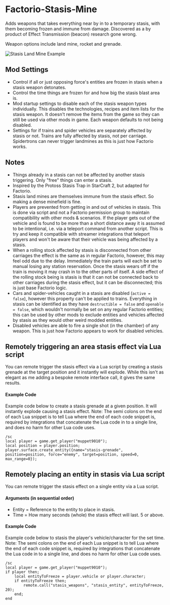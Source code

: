 # Factorio-Stasis-Mine
Adds weapons that takes everything near by in to a temporary stasis, with them becoming frozen and immune from damage. Discovered as a by product of Effect Transmission (beacon) research gone wrong.

Weapon options include land mine, rocket and grenade.

![Stasis Land Mine Example](https://media.giphy.com/media/feaLga7G7lBaGcluQt/giphy.gif)



Mod Settings
------------

- Control if all or just opposing force's entities are frozen in stasis when a stasis weapon detonates.
- Control the time things are frozen for and how big the stasis blast area is.
- Mod startup settings to disable each of the stasis weapon types individually. This disables the technologies, recipes and item lists for the stasis weapon. It doesn't remove the items from the game so they can still be used via other mods in game. Each weapon defaults to not being disabled.
- Settings for if trains and spider vehicles are separately affected by stasis or not. Trains are fully affected by stasis, not per carriage. Spidertrons can never trigger landmines as this is just how Factorio works.



Notes
-----

- Things already in a stasis can not be affected by another stasis triggering. Only "free" things can enter a stasis.
- Inspired by the Protoss Stasis Trap in StarCraft 2, but adapted for Factorio.
- Stasis land mines are themselves immune from the stasis effect. So making a dense minefield is fine.
- Players are prevented from getting in and out of vehicles in stasis. This is done via script and not a Factorio permission group to maintain compatibility with other mods & scenarios. If the player gets out of the vehicle and is found to be more than a short distance away it is assumed to be intentional, i.e. via a teleport command from another script. This is try and keep it compatible with streamer integrations that teleport players and won't be aware that their vehicle was being affected by a stasis.
- When a rolling stock affected by stasis is disconnected from other carriages the effect is the same as in regular Factorio, however, this may feel odd due to the delay. Immediately the train parts will each be set to manual losing any station reservation. Once the stasis wears off if the train is moving it may crash in to the other parts of itself. A side effect of the rolling stock being is stasis is that it can not be connected back to other carriages during the stasis effect, but it can be disconnected; this is just base Factorio logic.
- Cars and spider-vehicles caught in a stasis are disabled (`active = false`), however this property can't be applied to trains. Everything in stasis can be identified as they have `destructible = false` and `openable = false`, which wouldn't normally be set on any regular Factorio entities; this can be used by other mods to exclude entities and vehicles affected by stasis as they would other weird modded entities.
- Disabled vehicles are able to fire a single shot (in the chamber) of any weapon. This is just how Factorio appears to work for disabled vehicles.



Remotely triggering an area stasis effect via Lua script
---------------------------------------------

You can remote trigger the stasis effect via a Lua script by creating a stasis grenade at the target position and it instantly will explode. While this isn't as elegant as me adding a bespoke remote interface call, it gives the same results.

#### Example Code

Example code below to create a stasis grenade at a given position. It will instantly explode causing a stasis effect.
Note: The semi colons on the end of each Lua snippet is to tell Lua where the end of each code snippet is, required by integrations that concatenate the Lua code in to a single line, and does no harm for other Lua code uses.

```
/sc
local player = game.get_player("muppet9010");
local position = player.position;
player.surface.create_entity({name="stasis-grenade", position=position, force="enemy", target=position, speed=0, max_range=0});
```


Remotely placing an entity in stasis via Lua script
---------------------------------------------

You can remote trigger the stasis effect on a single entity via a Lua script.

#### Arguments (in sequential order)

- Entity = Reference to the entity to place in stasis.
- Time = How many seconds (whole) the stasis effect will last. 5 or above.

#### Example Code

Example code below to stasis the player's vehicle/character for the set time.
Note: The semi colons on the end of each Lua snippet is to tell Lua where the end of each code snippet is, required by integrations that concatenate the Lua code in to a single line, and does no harm for other Lua code uses.

```
/sc
local player = game.get_player("muppet9010");
if player then;
    local entityToFreeze = player.vehicle or player.character;
    if entityToFreeze then;
        remote.call("stasis_weapons", "stasis_entity", entityToFreeze, 20);
    end;
end
```
